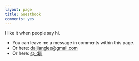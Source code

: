 ```yaml
---
layout: page
title: Guestbook
comments: yes
---
```

I like it when people say hi.

- You can leave me a message in comments within this page.
- Or here: <a href="mailto: daijianglee@gmail.com">daijianglee@gmail.com</a>    
- Or here: [@_djli](https://twitter.com/_djli)
